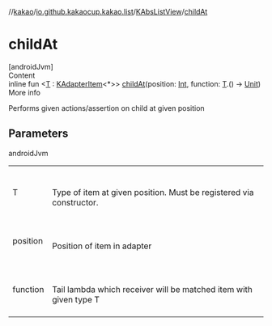 //[kakao](../../../index.md)/[io.github.kakaocup.kakao.list](../index.md)/[KAbsListView](index.md)/[childAt](child-at.md)



# childAt  
[androidJvm]  
Content  
inline fun <[T](child-at.md) : [KAdapterItem](../-k-adapter-item/index.md)<*>> [childAt](child-at.md)(position: [Int](https://kotlinlang.org/api/latest/jvm/stdlib/kotlin/-int/index.html), function: [T](child-at.md).() -> [Unit](https://kotlinlang.org/api/latest/jvm/stdlib/kotlin/-unit/index.html))  
More info  


Performs given actions/assertion on child at given position



## Parameters  
  
androidJvm  
  
| | |
|---|---|
| <a name="io.github.kakaocup.kakao.list/KAbsListView/childAt/#kotlin.Int#kotlin.Function1[TypeParam(bounds=[io.github.kakaocup.kakao.list.KAdapterItem[*]]),kotlin.Unit]/PointingToDeclaration/"></a>T| <a name="io.github.kakaocup.kakao.list/KAbsListView/childAt/#kotlin.Int#kotlin.Function1[TypeParam(bounds=[io.github.kakaocup.kakao.list.KAdapterItem[*]]),kotlin.Unit]/PointingToDeclaration/"></a><br><br>Type of item at given position. Must be registered via constructor.<br><br>|
| <a name="io.github.kakaocup.kakao.list/KAbsListView/childAt/#kotlin.Int#kotlin.Function1[TypeParam(bounds=[io.github.kakaocup.kakao.list.KAdapterItem[*]]),kotlin.Unit]/PointingToDeclaration/"></a>position| <a name="io.github.kakaocup.kakao.list/KAbsListView/childAt/#kotlin.Int#kotlin.Function1[TypeParam(bounds=[io.github.kakaocup.kakao.list.KAdapterItem[*]]),kotlin.Unit]/PointingToDeclaration/"></a><br><br>Position of item in adapter<br><br>|
| <a name="io.github.kakaocup.kakao.list/KAbsListView/childAt/#kotlin.Int#kotlin.Function1[TypeParam(bounds=[io.github.kakaocup.kakao.list.KAdapterItem[*]]),kotlin.Unit]/PointingToDeclaration/"></a>function| <a name="io.github.kakaocup.kakao.list/KAbsListView/childAt/#kotlin.Int#kotlin.Function1[TypeParam(bounds=[io.github.kakaocup.kakao.list.KAdapterItem[*]]),kotlin.Unit]/PointingToDeclaration/"></a><br><br>Tail lambda which receiver will be matched item with given type T<br><br>|
  
  



